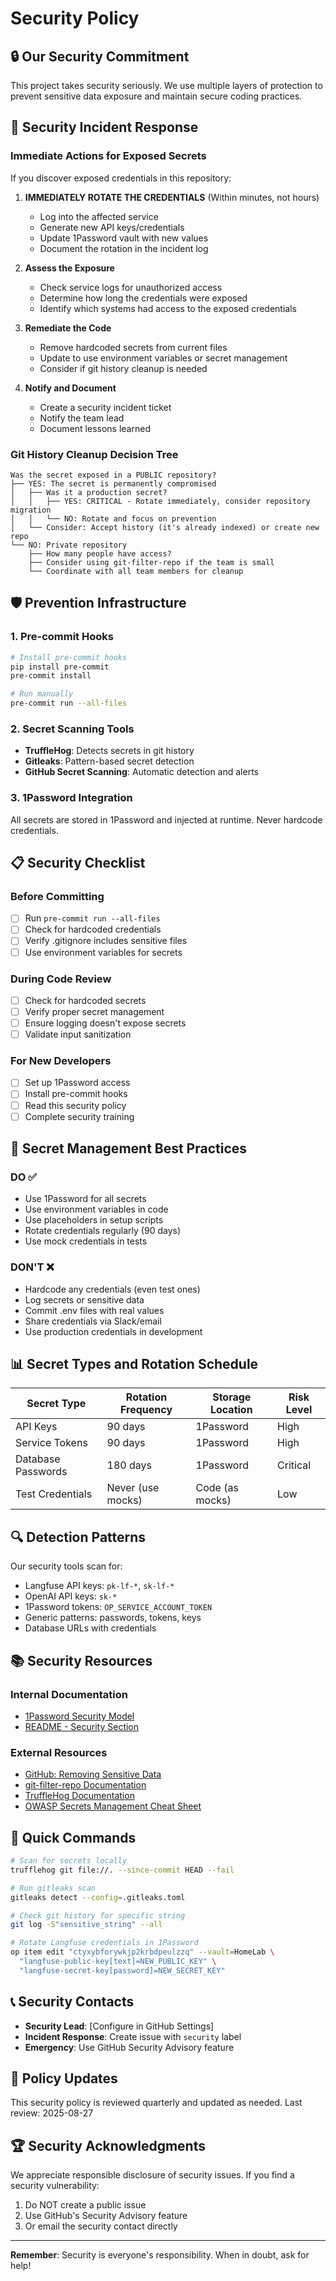 # Security Policy

## 🔒 Our Security Commitment

This project takes security seriously. We use multiple layers of protection to prevent sensitive data exposure and maintain secure coding practices.

## 🚨 Security Incident Response

### Immediate Actions for Exposed Secrets

If you discover exposed credentials in this repository:

1. **IMMEDIATELY ROTATE THE CREDENTIALS** (Within minutes, not hours)
   - Log into the affected service
   - Generate new API keys/credentials
   - Update 1Password vault with new values
   - Document the rotation in the incident log

2. **Assess the Exposure**
   - Check service logs for unauthorized access
   - Determine how long the credentials were exposed
   - Identify which systems had access to the exposed credentials

3. **Remediate the Code**
   - Remove hardcoded secrets from current files
   - Update to use environment variables or secret management
   - Consider if git history cleanup is needed

4. **Notify and Document**
   - Create a security incident ticket
   - Notify the team lead
   - Document lessons learned

### Git History Cleanup Decision Tree

```
Was the secret exposed in a PUBLIC repository?
├── YES: The secret is permanently compromised
│   ├── Was it a production secret?
│   │   ├── YES: CRITICAL - Rotate immediately, consider repository migration
│   │   └── NO: Rotate and focus on prevention
│   └── Consider: Accept history (it's already indexed) or create new repo
└── NO: Private repository
    ├── How many people have access?
    ├── Consider using git-filter-repo if the team is small
    └── Coordinate with all team members for cleanup
```

## 🛡️ Prevention Infrastructure

### 1. Pre-commit Hooks
```bash
# Install pre-commit hooks
pip install pre-commit
pre-commit install

# Run manually
pre-commit run --all-files
```

### 2. Secret Scanning Tools
- **TruffleHog**: Detects secrets in git history
- **Gitleaks**: Pattern-based secret detection
- **GitHub Secret Scanning**: Automatic detection and alerts

### 3. 1Password Integration
All secrets are stored in 1Password and injected at runtime. Never hardcode credentials.

## 📋 Security Checklist

### Before Committing
- [ ] Run `pre-commit run --all-files`
- [ ] Check for hardcoded credentials
- [ ] Verify .gitignore includes sensitive files
- [ ] Use environment variables for secrets

### During Code Review
- [ ] Check for hardcoded secrets
- [ ] Verify proper secret management
- [ ] Ensure logging doesn't expose secrets
- [ ] Validate input sanitization

### For New Developers
- [ ] Set up 1Password access
- [ ] Install pre-commit hooks
- [ ] Read this security policy
- [ ] Complete security training

## 🔑 Secret Management Best Practices

### DO ✅
- Use 1Password for all secrets
- Use environment variables in code
- Use placeholders in setup scripts
- Rotate credentials regularly (90 days)
- Use mock credentials in tests

### DON'T ❌
- Hardcode any credentials (even test ones)
- Log secrets or sensitive data
- Commit .env files with real values
- Share credentials via Slack/email
- Use production credentials in development

## 📊 Secret Types and Rotation Schedule

| Secret Type | Rotation Frequency | Storage Location | Risk Level |
|------------|-------------------|------------------|------------|
| API Keys | 90 days | 1Password | High |
| Service Tokens | 90 days | 1Password | High |
| Database Passwords | 180 days | 1Password | Critical |
| Test Credentials | Never (use mocks) | Code (as mocks) | Low |

## 🔍 Detection Patterns

Our security tools scan for:
- Langfuse API keys: `pk-lf-*`, `sk-lf-*`
- OpenAI API keys: `sk-*`
- 1Password tokens: `OP_SERVICE_ACCOUNT_TOKEN`
- Generic patterns: passwords, tokens, keys
- Database URLs with credentials

## 📚 Security Resources

### Internal Documentation
- [1Password Security Model](docs/1password-security.md)
- [README - Security Section](README.md#security)

### External Resources
- [GitHub: Removing Sensitive Data](https://docs.github.com/en/authentication/keeping-your-account-and-data-secure/removing-sensitive-data-from-a-repository)
- [git-filter-repo Documentation](https://github.com/newren/git-filter-repo)
- [TruffleHog Documentation](https://github.com/trufflesecurity/trufflehog)
- [OWASP Secrets Management Cheat Sheet](https://cheatsheetseries.owasp.org/cheatsheets/Secrets_Management_Cheat_Sheet.html)

## 🚀 Quick Commands

```bash
# Scan for secrets locally
trufflehog git file://. --since-commit HEAD --fail

# Run gitleaks scan
gitleaks detect --config=.gitleaks.toml

# Check git history for specific string
git log -S"sensitive_string" --all

# Rotate Langfuse credentials in 1Password
op item edit "ctyxybforywkjp2krbdpeulzzq" --vault=HomeLab \
  "langfuse-public-key[text]=NEW_PUBLIC_KEY" \
  "langfuse-secret-key[password]=NEW_SECRET_KEY"
```

## 📞 Security Contacts

- **Security Lead**: [Configure in GitHub Settings]
- **Incident Response**: Create issue with `security` label
- **Emergency**: Use GitHub Security Advisory feature

## 🔄 Policy Updates

This security policy is reviewed quarterly and updated as needed. Last review: 2025-08-27

## 🏆 Security Acknowledgments

We appreciate responsible disclosure of security issues. If you find a security vulnerability:
1. Do NOT create a public issue
2. Use GitHub's Security Advisory feature
3. Or email the security contact directly

---

**Remember**: Security is everyone's responsibility. When in doubt, ask for help!
